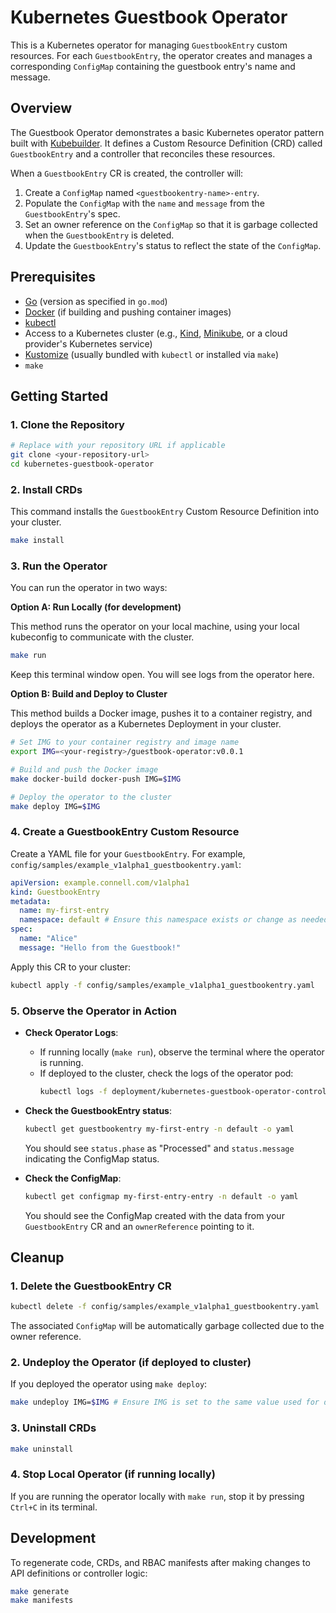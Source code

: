 # Kubernetes Guestbook Operator

This is a Kubernetes operator for managing `GuestbookEntry` custom resources. For each `GuestbookEntry`, the operator creates and manages a corresponding `ConfigMap` containing the guestbook entry's name and message.

## Overview

The Guestbook Operator demonstrates a basic Kubernetes operator pattern built with [Kubebuilder](https://book.kubebuilder.io/). It defines a Custom Resource Definition (CRD) called `GuestbookEntry` and a controller that reconciles these resources.

When a `GuestbookEntry` CR is created, the controller will:
1. Create a `ConfigMap` named `<guestbookentry-name>-entry`.
2. Populate the `ConfigMap` with the `name` and `message` from the `GuestbookEntry`'s spec.
3. Set an owner reference on the `ConfigMap` so that it is garbage collected when the `GuestbookEntry` is deleted.
4. Update the `GuestbookEntry`'s status to reflect the state of the `ConfigMap`.

## Prerequisites

*   [Go](https://golang.org/dl/) (version as specified in `go.mod`)
*   [Docker](https://docs.docker.com/get-docker/) (if building and pushing container images)
*   [kubectl](https://kubernetes.io/docs/tasks/tools/install-kubectl/)
*   Access to a Kubernetes cluster (e.g., [Kind](https://kind.sigs.k8s.io/), [Minikube](https://minikube.sigs.k8s.io/docs/start/), or a cloud provider's Kubernetes service)
*   [Kustomize](https://kubectl.docs.kubernetes.io/installation/kustomize/) (usually bundled with `kubectl` or installed via `make`)
*   `make`

## Getting Started

### 1. Clone the Repository

```bash
# Replace with your repository URL if applicable
git clone <your-repository-url>
cd kubernetes-guestbook-operator
```

### 2. Install CRDs

This command installs the `GuestbookEntry` Custom Resource Definition into your cluster.

```bash
make install
```

### 3. Run the Operator

You can run the operator in two ways:

**Option A: Run Locally (for development)**

This method runs the operator on your local machine, using your local kubeconfig to communicate with the cluster.

```bash
make run
```
Keep this terminal window open. You will see logs from the operator here.

**Option B: Build and Deploy to Cluster**

This method builds a Docker image, pushes it to a container registry, and deploys the operator as a Kubernetes Deployment in your cluster.

```bash
# Set IMG to your container registry and image name
export IMG=<your-registry>/guestbook-operator:v0.0.1

# Build and push the Docker image
make docker-build docker-push IMG=$IMG

# Deploy the operator to the cluster
make deploy IMG=$IMG
```

### 4. Create a GuestbookEntry Custom Resource

Create a YAML file for your `GuestbookEntry`. For example, `config/samples/example_v1alpha1_guestbookentry.yaml`:

```yaml
apiVersion: example.connell.com/v1alpha1
kind: GuestbookEntry
metadata:
  name: my-first-entry
  namespace: default # Ensure this namespace exists or change as needed
spec:
  name: "Alice"
  message: "Hello from the Guestbook!"
```

Apply this CR to your cluster:

```bash
kubectl apply -f config/samples/example_v1alpha1_guestbookentry.yaml
```

### 5. Observe the Operator in Action

*   **Check Operator Logs**:
    *   If running locally (`make run`), observe the terminal where the operator is running.
    *   If deployed to the cluster, check the logs of the operator pod:
        ```bash
        kubectl logs -f deployment/kubernetes-guestbook-operator-controller-manager -n kubernetes-guestbook-operator-system # Adjust namespace if different
        ```

*   **Check the GuestbookEntry status**:
    ```bash
    kubectl get guestbookentry my-first-entry -n default -o yaml
    ```
    You should see `status.phase` as "Processed" and `status.message` indicating the ConfigMap status.

*   **Check the ConfigMap**:
    ```bash
    kubectl get configmap my-first-entry-entry -n default -o yaml
    ```
    You should see the ConfigMap created with the data from your `GuestbookEntry` CR and an `ownerReference` pointing to it.

## Cleanup

### 1. Delete the GuestbookEntry CR

```bash
kubectl delete -f config/samples/example_v1alpha1_guestbookentry.yaml
```
The associated `ConfigMap` will be automatically garbage collected due to the owner reference.

### 2. Undeploy the Operator (if deployed to cluster)

If you deployed the operator using `make deploy`:
```bash
make undeploy IMG=$IMG # Ensure IMG is set to the same value used for deployment
```

### 3. Uninstall CRDs

```bash
make uninstall
```

### 4. Stop Local Operator (if running locally)

If you are running the operator locally with `make run`, stop it by pressing `Ctrl+C` in its terminal.

## Development

To regenerate code, CRDs, and RBAC manifests after making changes to API definitions or controller logic:

```bash
make generate
make manifests
```
